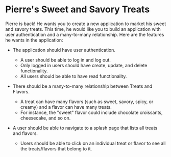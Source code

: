 # Pierre's Sweet and Savory Treats

Pierre is back! He wants you to create a new application to market his sweet and savory treats. This time, he would like you to build an application with user authentication and a many-to-many relationship. Here are the features he wants in the application:

* The application should have user authentication. 
  * A user should be able to log in and log out. 
  * Only logged in users should have create, update, and delete functionality. 
  * All users should be able to have read functionality.

* There should be a many-to-many relationship between Treats and Flavors. 
  * A treat can have many flavors (such as sweet, savory, spicy, or creamy) and a flavor can have many treats. 
  * For instance, the "sweet" flavor could include chocolate croissants, cheesecake, and so on.
  
* A user should be able to navigate to a splash page that lists all treats and flavors. 
  * Users should be able to click on an individual treat or flavor to see all the treats/flavors that belong to it.